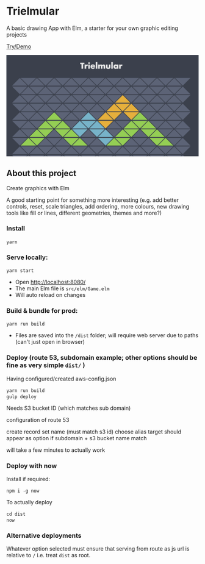 # Trielmular

A basic drawing App with Elm, a starter for your own graphic editing projects 

[Try/Demo](http://trielmular.amimetic.co.uk)

![Example of Trielmular graphic](trielmular.png)

## About this project

Create graphics with Elm

A good starting point for something more interesting (e.g. add better controls, reset, scale triangles, add ordering, more colours, new drawing tools like fill or lines, different geometries, themes and more?)

### Install

```
yarn
```

### Serve locally:

```
yarn start
```

* Open [http://localhost:8080/](http://localhost:8080/)
* The main Elm file is `src/elm/Game.elm`
* Will auto reload on changes


### Build & bundle for prod:

```
yarn run build
```

* Files are saved into the `/dist` folder; will require web server due to paths (can't just open in browser)

### Deploy (route 53, subdomain example; other options should be fine as very simple `dist/` )

Having configured/created aws-config.json

```
yarn run build
gulp deploy
```

Needs S3 bucket ID (which matches sub domain)

configuration of route 53

create record set
name (must match s3 id)
choose alias
target should appear as option if subdomain + s3 bucket name match

will take a few minutes to actually work

### Deploy with now

Install if required:

```
npm i -g now
```

To actually deploy

```
cd dist
now
```

### Alternative deployments

Whatever option selected must ensure that serving from route as js url is relative to `/` i.e. treat `dist` as root.
